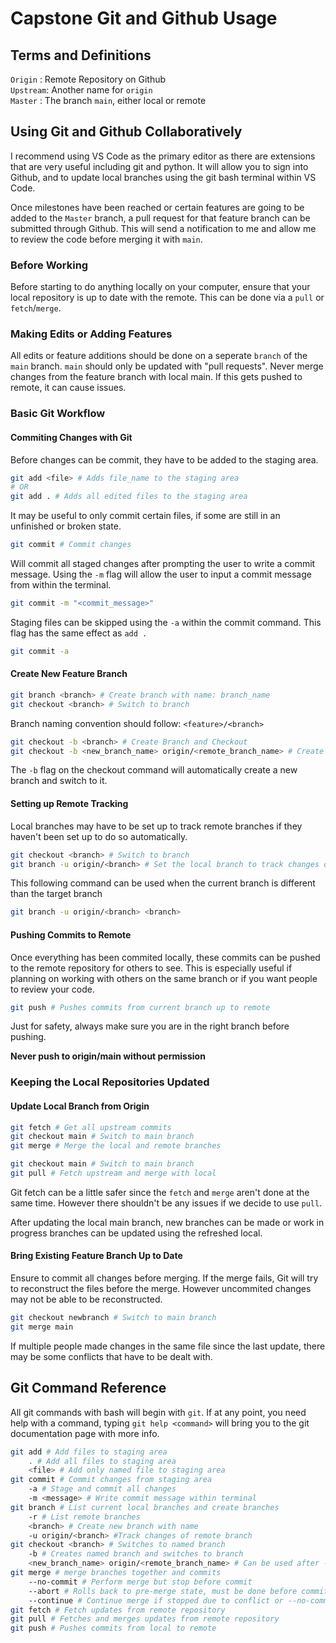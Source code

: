 # Capstone Git and Github Usage

## Terms and Definitions

`Origin` :  Remote Repository on Github\
`Upstream`: Another name for `origin`\
`Master` :    The branch `main`, either local or remote

## Using Git and Github Collaboratively

I recommend using VS Code as the primary editor as there are extensions that are very useful including git and python. It will allow you to sign into Github, and to update local branches using the git bash terminal within VS Code.

Once milestones have been reached or certain features are going to be added to the `Master` branch, a pull request for that feature branch can be submitted through Github. This will send a notification to me and allow me to review the code before merging it with `main`.

### Before Working

Before starting to do anything locally on your computer, ensure that your local repository is up to date with the remote. This can be done via a `pull` or `fetch`/`merge`.

### Making Edits or Adding Features

All edits or feature additions should be done on a seperate `branch` of the `main` branch. `main` should only be updated with "pull requests". Never merge changes from the feature branch with local main. If this gets pushed to remote, it can cause issues.

### Basic Git Workflow

#### Commiting Changes with Git

Before changes can be commit, they have to be added to the staging area.

```bash
git add <file> # Adds file_name to the staging area
# OR
git add . # Adds all edited files to the staging area
```

It may be useful to only commit certain files, if some are still in an unfinished or broken state.

```bash
git commit # Commit changes
```

Will commit all staged changes after prompting the user to write a commit message. Using the `-m` flag will allow the user to input a commit message from within the terminal.

```bash
git commit -m "<commit_message>"
```

Staging files can be skipped using the `-a` within the commit command. This flag has the same effect as `add .`

```bash
git commit -a
```

#### Create New Feature Branch

```bash
git branch <branch> # Create branch with name: branch_name
git checkout <branch> # Switch to branch
```

Branch naming convention should follow: `<feature>/<branch>`

```bash
git checkout -b <branch> # Create Branch and Checkout
git checkout -b <new_branch_name> origin/<remote_branch_name> # Create Branch based on remote and Checkout
```

The `-b` flag on the checkout command will automatically create a new branch and switch to it.

#### Setting up Remote Tracking

Local branches may have to be set up to track remote branches if they haven't been set up to do so automatically.

```bash
git checkout <branch> # Switch to branch
git branch -u origin/<branch> # Set the local branch to track changes of remote branch
```

This following command can be used when the current branch is different than the target branch

```bash
git branch -u origin/<branch> <branch>
```

#### Pushing Commits to Remote

Once everything has been commited locally, these commits can be pushed to the remote repository for others to see. This is especially useful if planning on working with others on the same branch or if you want people to review your code.

```bash
git push # Pushes commits from current branch up to remote
```

Just for safety, always make sure you are in the right branch before pushing.

**Never push to origin/main without permission**

### Keeping the Local Repositories Updated

#### Update Local Branch from Origin

```bash
git fetch # Get all upstream commits
git checkout main # Switch to main branch
git merge # Merge the local and remote branches
```

```bash
git checkout main # Switch to main branch
git pull # Fetch upstream and merge with local
```

Git fetch can be a little safer since the `fetch` and `merge` aren't done at the same time. However there shouldn't be any issues if we decide to use `pull`. 

After updating the local main branch, new branches can be made or work in progress branches can be updated using the refreshed local.

#### Bring Existing Feature Branch Up to Date

Ensure to commit all changes before merging. If the merge fails, Git will try to reconstruct the files before the merge. However uncommited changes may not be able to be reconstructed.

```bash
git checkout newbranch # Switch to main branch
git merge main
```

If multiple people made changes in the same file since the last update, there may be some conflicts that have to be dealt with.

## Git Command Reference

All git commands with bash will begin with `git`. If at any point, you need help with a command, typing `git help <command>` will bring you to the git documentation page with more info.

```bash
git add # Add files to staging area
    . # Add all files to staging area
    <file> # Add only named file to staging area
git commit # Commit changes from staging area
    -a # Stage and commit all changes
    -m <message> # Write commit message within terminal
git branch # List current local branches and create branches
    -r # List remote branches
    <branch> # Create new branch with name
    -u origin/<branch> #Track changes of remote branch
git checkout <branch> # Switches to named branch
    -b # Creates named branch and switches to branch
    <new_branch_name> origin/<remote_branch_name> # Can be used after -b to create a branch from remote
git merge # merge branches together and commits
    --no-commit # Perform merge but stop before commit
    --abort # Rolls back to pre-merge state, must be done before commit.
    --continue # Continue merge if stopped due to conflict or --no-commit
git fetch # Fetch updates from remote repository
git pull # Fetches and merges updates from remote repository
git push # Pushes commits from local to remote
```
